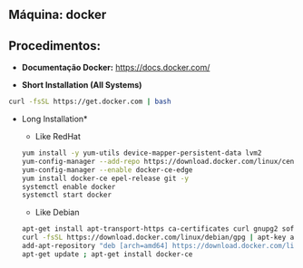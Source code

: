 Máquina: docker
---------------

Procedimentos:
--------------

* **Documentação Docker:** https://docs.docker.com/

* **Short Installation (All Systems)**
```bash
curl -fsSL https://get.docker.com | bash
```

* Long Installation*
   - Like RedHat
   ```bash
   yum install -y yum-utils device-mapper-persistent-data lvm2
   yum-config-manager --add-repo https://download.docker.com/linux/centos/docker-ce.repo
   yum-config-manager --enable docker-ce-edge
   yum install docker-ce epel-release git -y
   systemctl enable docker
   systemctl start docker
   ```

   - Like Debian
   ```bash
   apt-get install apt-transport-https ca-certificates curl gnupg2 software-properties-common
   curl -fsSL https://download.docker.com/linux/debian/gpg | apt-key add -
   add-apt-repository "deb [arch=amd64] https://download.docker.com/linux/debian $(lsb_release -cs) stable"
   apt-get update ; apt-get install docker-ce
   ```
